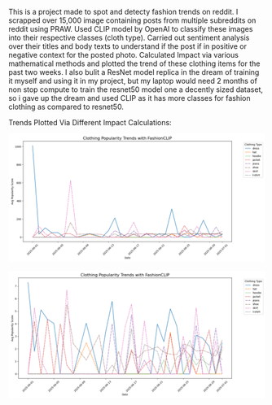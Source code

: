This is a project made to spot and detecty fashion trends on reddit. I scrapped over 15,000 image containing posts from multiple subreddits on reddit using PRAW. Used CLIP model by OpenAI to classify these images into their respective classes (cloth type). Carried out sentiment analysis over their titles and body texts to understand if the post if in positive or negative context for the posted photo. Calculated Impact via various mathematical methods and plotted the trend of these clothing items for the past two weeks. 
I also bulit a ResNet model replica in the dream of training it myself and using it in my project, but my laptop would need 2 months of non stop compute to train the resnet50 model one a decently sized dataset, so i gave up the dream and used CLIP as it has more classes for fashion clothing as compared to resnet50.

Trends Plotted Via Different Impact Calculations:

![Bayesian Impact](Sentiment%20-%20Trend%20Bayesian.png)

![Time Decay Impact](Sentiment%20-%20Trend%20Time%20Decay.png)